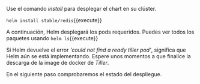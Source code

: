 Use el comando _install_ para desplegar el chart en su clúster.

`helm install stable/redis`{{execute}}

A continuación, Helm desplegará los pods requeridos. Puedes ver todos los paquetes usando `helm ls`{{execute}}

Si Helm devuelve el error _'could not find a ready tiller pod'_, significa que Helm aún se está implementando. Espere unos momentos a que finalice la descarga de la image de docker de _Tiller_.

En el siguiente paso comprobaremos el estado del despliegue.
